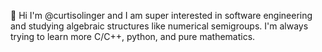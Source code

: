 👋 Hi I'm @curtisolinger and I am super interested in software engineering and studying algebraic structures like numerical semigroups. 
I'm always trying to learn more C/C++, python, and pure mathematics. 
